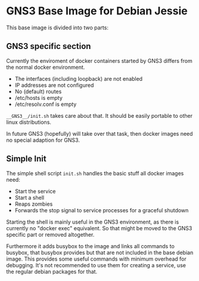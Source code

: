 # GNS3 Base Image for Debian Jessie

This base image is divided into two parts:

## GNS3 specific section

Currently the enviroment of docker containers started by GNS3
differs from the normal docker environment.

- The interfaces (including loopback) are not enabled
- IP addresses are not configured
- No (default) routes
- /etc/hosts is empty
- /etc/resolv.conf is empty

`__GNS3__/init.sh` takes care about that.
It should be easily portable to other linux distributions.

In future GNS3 (hopefully) will take over that task,
then docker images need no special adaption for GNS3.

## Simple Init

The simple shell script `init.sh` handles the basic stuff
all docker images need:

- Start the service
- Start a shell
- Reaps zombies
- Forwards the stop signal to service processes for a graceful shutdown

Starting the shell is mainly useful in the GNS3 environment,
as there is currently no "docker exec" equivalent.
So that might be moved to the GNS3 specific part or removed altogether.

Furthermore it adds busybox to the image and links all commands to busybox,
that busybox provides but that are not included in the base debian image.
This provides some useful commands with minimum overhead for debugging.
It's not recommended to use them for creating a service,
use the regular debian packages for that.

